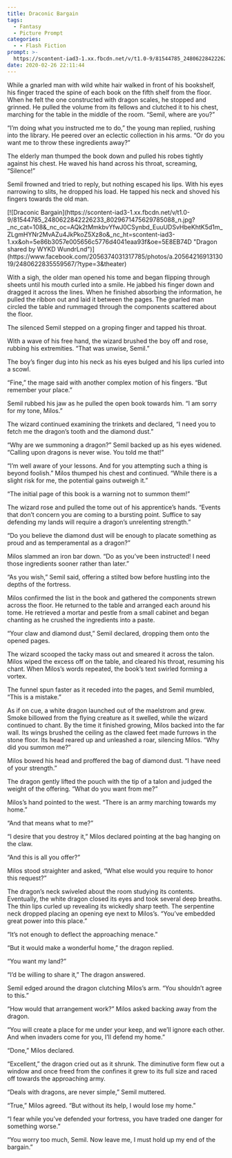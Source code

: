 ```yaml
---
title: Draconic Bargain
tags:
  - Fantasy
  - Picture Prompt
categories:
  - - Flash Fiction
prompt: >-
  https://scontent-iad3-1.xx.fbcdn.net/v/t1.0-9/81544785_2480622842226233_8029671475629785088_n.jpg?_nc_cat=108&_nc_oc=AQk2tMmkbvYfwJ0CSynbd_EuuUDSvHbeKhtK5d1m_ZLgmHYNr2MvAZu4JkPkoZ5Xz8o&_nc_ht=scontent-iad3-1.xx&oh=5e86b3057e005656c5776d4041eaa93f&oe=5E8EB74D
date: 2020-02-26 22:11:44
---
```


While a gnarled man with wild white hair walked in front of his bookshelf, his finger traced the spine of each book on the fifth shelf from the floor. When he felt the one constructed with dragon scales, he stopped and grinned. He pulled the volume from its fellows and clutched it to his chest, marching for the table in the middle of the room. “Semil, where are you?”

“I’m doing what you instructed me to do,” the young man replied, rushing into the library. He peered over an eclectic collection in his arms. “Or do you want me to throw these ingredients away?”

The elderly man thumped the book down and pulled his robes tightly against his chest. He waved his hand across his throat, screaming, “Silence!”

Semil frowned and tried to reply, but nothing escaped his lips. With his eyes narrowing to slits, he dropped his load.<!-- more --> He tapped his neck and shoved his fingers towards the old man.

<div class="center">[![Draconic Bargain](https://scontent-iad3-1.xx.fbcdn.net/v/t1.0-9/81544785_2480622842226233_8029671475629785088_n.jpg?_nc_cat=108&_nc_oc=AQk2tMmkbvYfwJ0CSynbd_EuuUDSvHbeKhtK5d1m_ZLgmHYNr2MvAZu4JkPkoZ5Xz8o&_nc_ht=scontent-iad3-1.xx&oh=5e86b3057e005656c5776d4041eaa93f&oe=5E8EB74D "Dragon shared by WYKD WundrLnd")](https://www.facebook.com/2056374031317785/photos/a.2056421691313019/2480622835559567/?type=3&theater)</div>

With a sigh, the older man opened his tome and began flipping through sheets until his mouth curled into a smile. He jabbed his finger down and dragged it across the lines. When he finished absorbing the information, he pulled the ribbon out and laid it between the pages. The gnarled man circled the table and rummaged through the components scattered about the floor.

The silenced Semil stepped on a groping finger and tapped his throat.

With a wave of his free hand, the wizard brushed the boy off and rose, rubbing his extremities. “That was unwise, Semil.”

The boy’s finger dug into his neck as his eyes bulged and his lips curled into a scowl.

“Fine,” the mage said with another complex motion of his fingers. “But remember your place.”

Semil rubbed his jaw as he pulled the open book towards him. “I am sorry for my tone, Milos.”

The wizard continued examining the trinkets and declared, “I need you to fetch me the dragon’s tooth and the diamond dust.”

“Why are we summoning a dragon?” Semil backed up as his eyes widened. “Calling upon dragons is never wise. You told me that!”

“I’m well aware of your lessons. And for you attempting such a thing is beyond foolish.” Milos thumped his chest and continued. “While there is a slight risk for me, the potential gains outweigh it.”

“The initial page of this book is a warning not to summon them!”

The wizard rose and pulled the tome out of his apprentice’s hands. “Events that don’t concern you are coming to a bursting point. Suffice to say defending my lands will require a dragon’s unrelenting strength.”

“Do you believe the diamond dust will be enough to placate something as proud and as temperamental as a dragon?”

Milos slammed an iron bar down. “Do as you’ve been instructed! I need those ingredients sooner rather than later.”

“As you wish,” Semil said, offering a stilted bow before hustling into the depths of the fortress.

Milos confirmed the list in the book and gathered the components strewn across the floor. He returned to the table and arranged each around his tome. He retrieved a mortar and pestle from a small cabinet and began chanting as he crushed the ingredients into a paste.

“Your claw and diamond dust,” Semil declared, dropping them onto the opened pages.

The wizard scooped the tacky mass out and smeared it across the talon. Milos wiped the excess off on the table, and cleared his throat, resuming his chant. When Milos’s words repeated, the book’s text swirled forming a vortex.

The funnel spun faster as it receded into the pages, and Semil mumbled, “This is a mistake.”

As if on cue, a white dragon launched out of the maelstrom and grew. Smoke billowed from the flying creature as it swelled, while the wizard continued to chant. By the time it finished growing, Milos backed into the far wall. Its wings brushed the ceiling as the clawed feet made furrows in the stone floor. Its head reared up and unleashed a roar, silencing Milos. “Why did you summon me?”

Milos bowed his head and proffered the bag of diamond dust. “I have need of your strength.”

The dragon gently lifted the pouch with the tip of a talon and judged the weight of the offering. “What do you want from me?”

Milos’s hand pointed to the west. “There is an army marching towards my home.”

“And that means what to me?”

“I desire that you destroy it,” Milos declared pointing at the bag hanging on the claw.

“And this is all you offer?”

Milos stood straighter and asked, “What else would you require to honor this request?”

The dragon’s neck swiveled about the room studying its contents. Eventually, the white dragon closed its eyes and took several deep breaths. The thin lips curled up revealing its wickedly sharp teeth. The serpentine neck dropped placing an opening eye next to Milos’s. “You’ve embedded great power into this place.”

“It’s not enough to deflect the approaching menace.”

“But it would make a wonderful home,” the dragon replied.

“You want my land?”

“I’d be willing to share it,” The dragon answered.

Semil edged around the dragon clutching Milos’s arm. “You shouldn’t agree to this.”

“How would that arrangement work?” Milos asked backing away from the dragon.

“You will create a place for me under your keep, and we’ll ignore each other. And when invaders come for you, I’ll defend my home.”

“Done,” Milos declared.

“Excellent,” the dragon cried out as it shrunk. The diminutive form flew out a window and once freed from the confines it grew to its full size and raced off towards the approaching army.

“Deals with dragons, are never simple,” Semil muttered.

“True,” Milos agreed. “But without its help, I would lose my home.”

“I fear while you’ve defended your fortress, you have traded one danger for something worse.”

“You worry too much, Semil. Now leave me, I must hold up my end of the bargain.”